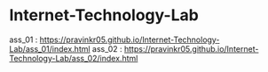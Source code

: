 # Internet-Technology-Lab
ass_01 : https://pravinkr05.github.io/Internet-Technology-Lab/ass_01/index.html
ass_02 : https://pravinkr05.github.io/Internet-Technology-Lab/ass_02/index.html

